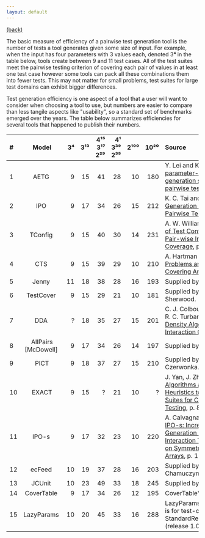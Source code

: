 ```yaml
---
layout: default
---
```


[(back)](./)

The basic measure of efficiency of a pairwise test generation tool is the number of tests a tool generates given some size of input. For example, when the input has four parameters with 3 values each, denoted 3⁴  in the table below, tools create between 9 and 11 test cases. All of the test suites meet the pairwise testing criterion of covering each pair of values in at least one test case however some tools can pack all these combinations them into fewer tests. This may not matter for small problems, test suites for large test domains can exhibit bigger differences.

Test generation efficiency is one aspect of a tool that a user will want to consider when choosing a tool to use, but numbers are easier to compare than less tangile aspects like "usability", so a standard set of benchmarks emerged over the years. The table below summarizes efficiencies for several tools that happened to publish their numbers.  

| # | Model | 3⁴ | 3¹³ | 4¹⁵ 3¹⁷ 2²⁹ | 4¹ 3³⁹ 2³⁵ | 2¹⁰⁰ | 10²⁰ | Source |
| :---- | :----: | ----: | ----: | ----: | ----: | ----: | ----: | :---- |
| 1 | AETG  | 9 | 15 | 41 | 28 | 10 | 180 | Y. Lei and K. C. Tai [In-parameter-order: a test generation strategy for pairwise testing](http://www-cse.uta.edu/~ylei/paper/hase.pdf), p. 8. |
| 2 | IPO  | 9 | 17 | 34 | 26 | 15 | 212 | K. C. Tai and Y. Lei [A Test Generation Strategy for Pairwise Testing](http://ranger.uta.edu/~ylei/paper/ipo-tse.pdf) p. 2. |
| 3 | TConfig  | 9 | 15 | 40 | 30 | 14 | 231 | A. W. Williams [Determination of Test Configurations for Pair-wise Interaction Coverage](http://www.site.uottawa.ca/~awilliam/papers/Testcom2000.pdf), p. 15. |
| 4 | CTS  | 9 | 15 | 39 | 29 | 10 | 210 | A. Hartman and L. Raskin [Problems and Algorithms for Covering Arrays](http://www.haifa.il.ibm.com/projects/verification/mdt/papers/AlgorithmsForCoveringArraysPublication191203.pdf), p. 11. |
| 5 | Jenny  | 11 | 18 | 38 | 28 | 16 | 193 | Supplied by Bob Jenkins. |
| 6 | TestCover  | 9 | 15 | 29 | 21 | 10 | 181 | Supplied by George Sherwood. |
| 7 | DDA  | ? | 18 | 35 | 27 | 15 | 201 | C. J. Colbourn, M. B. Cohen, R. C. Turban [A Deterministic Density Algorithm for Pairwise Interaction Coverage](http://www.public.asu.edu/~rturban/dda.pdf), p. 6. |
| 8 | AllPairs [McDowell]  | 9 | 17 | 34 | 26 | 14 | 197 | Supplied by Bob Jenkins. |
| 9 | PICT | 9 | 18 | 37 | 27 | 15 | 210 | Supplied by Jacek Czerwonka. |
| 10 | EXACT | 9 | 15 | ? | 21 | 10 | ? | J. Yan, J. Zhang [Backtracking Algorithms and Search Heuristics to Generate Test Suites for Combinatorial Testing](http://doi.ieeecomputersociety.org/10.1109/COMPSAC.2006.33), p. 8. |
| 11 | IPO-s  | 9 | 17 | 32 | 23 | 10 | 220 | A. Calvagna, A. Gargantini [IPO-s: Incremental Generation of Combinatorial Interaction Test Data Based on Symmetries of Covering Arrays](http://www2.computer.org/portal/web/csdl/doi/10.1109/ICSTW.2009.7), p. 17. |
| 12 | ecFeed  | 10 | 19 | 37 | 28 | 16 | 203 | Supplied by Patryk Chamuczynski. |
| 13 | JCUnit  | 10 | 23 | 49 | 33 | 18 | 245 | Supplied by Hiroshi Ukai [link](https://github.com/dakusui/jcunit/blob/0.8.x-develop/src/test/java/com/github/dakusui/jcunit8/experiments/StandardFactorSpaces.java). |
| 14 | CoverTable  | 9 | 17 | 34 | 26 | 12 | 195 | CoverTable's [webpage](https://github.com/walkframe/covertable). |
| 15 | LazyParams  | 10 | 20 | 45 | 33 | 16 | 288 | LazyParams' [webpage](https://github.com/lazyparams/lazyparams). Result is for test-class StandardReductionCountsTest (release 1.0.0) |
